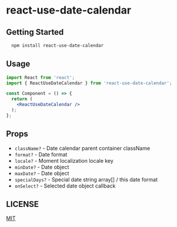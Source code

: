 # react-use-date-calendar

## Getting Started

```bash
  npm install react-use-date-calendar
```

## Usage

```jsx
import React from 'react';
import { ReactUseDateCalendar } from 'react-use-date-calendar';

const Component = () => {
  return (
    <ReactUseDateCalendar />
  );
};
```

## Props

- `className?` - Date calendar parent container className
- `format?` - Date format
- `locale?` - Moment localization locale key
- `minDate?` - Date object
- `maxDate?` - Date object 
- `specialDays?` - Special date string array[] / this date format
- `onSelect?` - Selected date object callback

## LICENSE

[MIT](LICENSE)